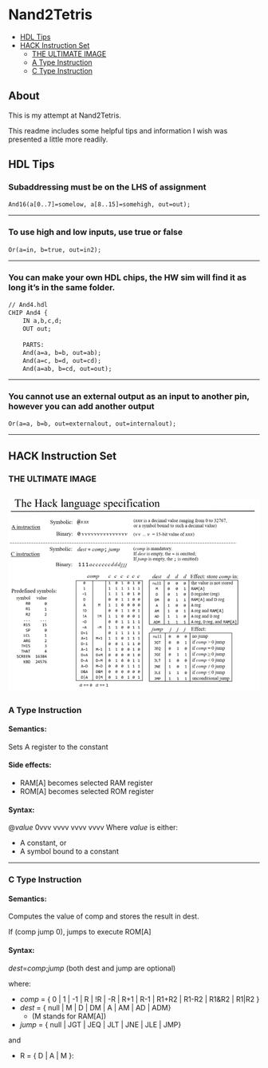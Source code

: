 # Nand2Tetris

* [HDL Tips](#hdl-tips)
* [HACK Instruction Set](#hack-instruction-set)
  + [THE ULTIMATE IMAGE](#the-ultimate-image)
  + [A Type Instruction](#a-type-instruction)
  + [C Type Instruction](#c-type-instruction)

## About

This is my attempt at Nand2Tetris.

This readme includes some helpful tips and information I wish was presented a little more readily.


## HDL Tips

### Subaddressing must be on the LHS of assignment

```
And16(a[0..7]=somelow, a[8..15]=somehigh, out=out);
```
---

### To use high and low inputs, use true or false

```
Or(a=in, b=true, out=in2);
```
---

### You can make your own HDL chips, the HW sim will find it as long it’s in the same folder.

```
// And4.hdl
CHIP And4 {
 	IN a,b,c,d;
	OUT out;

	PARTS:
	And(a=a, b=b, out=ab);
	And(a=c, b=d, out=cd);
	And(a=ab, b=cd, out=out);
```
---

### You cannot use an external output as an input to another pin, however you can add another output

```
Or(a=a, b=b, out=externalout, out=internalout);
```
---

## HACK Instruction Set

### THE ULTIMATE IMAGE

![Hack Language Specification](./pics/HackSpec.png)
---

### A Type Instruction

#### Semantics:
Sets A register to the constant

#### Side effects:
- RAM[A] becomes selected RAM register
- ROM[A] becomes selected ROM register

#### Syntax:
@*value* 0vvv vvvv vvvv vvvv
Where *value* is either:
- A constant, or
- A symbol bound to a constant
---

### C Type Instruction

#### Semantics:
Computes the value of comp and stores the result in dest.

If (comp jump 0), jumps to execute ROM[A]

#### Syntax:
_dest_=_comp_;_jump_ (both dest and jump are optional)

where:
- _comp_ = { 0 | 1  | -1 | R | !R | -R | R+1 | R-1 | R1+R2 | R1-R2 | R1&R2 | R1|R2 }
- _dest_ = { null | M | D | DM | A | AM | AD | ADM}
    - (M stands for RAM[A])
- _jump_ = { null | JGT | JEQ | JLT | JNE | JLE | JMP}

and 
- R = { D | A | M }:
